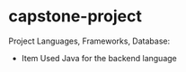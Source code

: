 # capstone-project

Project Languages, Frameworks, Database:

* Item Used Java for the backend language
